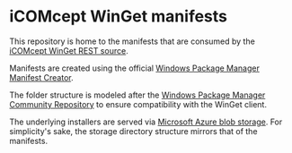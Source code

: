 # iCOMcept WinGet manifests

This repository is home to the manifests that are consumed by the [iCOMcept WinGet REST source](https://github.com/iCOMcept/custom-winget-poc).

Manifests are created using the official [Windows Package Manager Manifest Creator](https://github.com/microsoft/winget-create).

The folder structure is modeled after the [Windows Package Manager Community Repository](https://github.com/microsoft/winget-pkgs) to ensure compatibility with the WinGet client.

The underlying installers are served via [Microsoft Azure blob storage](https://portal.azure.com/#view/Microsoft_Azure_Storage/ContainerMenuBlade/~/overview/storageAccountId/%2Fsubscriptions%2F5377ba0d-5397-42b9-a42e-259120b9366b%2FresourceGroups%2FDevPackages%2Fproviders%2FMicrosoft.Storage%2FstorageAccounts%2Fdevpackagesicomcept/path/installers/etag/%220x8DDBDFEB781C4E5%22/defaultId//publicAccessVal/Blob). For simplicity's sake, the storage directory structure mirrors that of the manifests.
